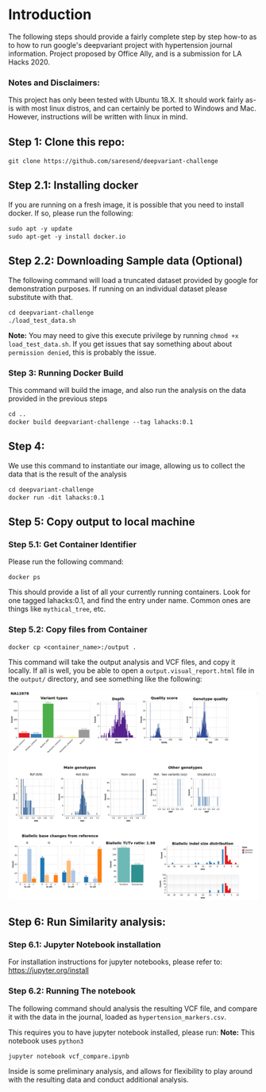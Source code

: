# Introduction

The following steps should provide a fairly complete step by step how-to as to how to run
google's deepvariant project with hypertension journal information. Project proposed by Office Ally,
and is a submission for LA Hacks 2020.

### Notes and Disclaimers:

This project has only been tested with Ubuntu 18.X. It should work fairly as-is with most linux distros, and can certainly be ported to Windows and Mac. However, instructions will be written with linux in mind.

## Step 1: Clone this repo:

```
git clone https://github.com/saresend/deepvariant-challenge
```

## Step 2.1: Installing docker

If you are running on a fresh image, it is possible that you need to install docker. If so, please run the following:

```
sudo apt -y update
sudo apt-get -y install docker.io
```

## Step 2.2: Downloading Sample data (Optional)

The following command will load a truncated dataset provided by google for demonstration purposes. If running on an individual dataset please substitute with that.

```
cd deepvariant-challenge
./load_test_data.sh
```

**Note:** You may need to give this execute privilege by running `chmod +x load_test_data.sh`. If you get issues that say something about about `permission denied`, this is probably the issue.

### Step 3: Running Docker Build

This command will build the image, and also run the analysis on the data provided in the previous steps

```
cd ..
docker build deepvariant-challenge --tag lahacks:0.1
```

## Step 4:

We use this command to instantiate our image, allowing us to collect the data that is the result of the analysis

```
cd deepvariant-challenge
docker run -dit lahacks:0.1
```

## Step 5: Copy output to local machine

### Step 5.1: Get Container Identifier

Please run the following command:

```
docker ps
```

This should provide a list of all your currently running containers. Look for one tagged lahacks:0.1, and find the entry under name. Common ones are things like `mythical_tree`, etc.

### Step 5.2: Copy files from Container

```
docker cp <container_name>:/output .
```

This command will take the output analysis and VCF files, and copy it locally. If all is well, you be able to open a `output.visual_report.html` file in the `output/` directory, and see something like the following:

![alt](images/output1.png)

## Step 6: Run Similarity analysis:

### Step 6.1: Jupyter Notebook installation

For installation instructions for jupyter notebooks, please refer to: https://jupyter.org/install

### Step 6.2: Running The notebook

The following command should analysis the resulting VCF file, and compare it with the data in the journal, loaded as `hypertension_markers.csv`.

This requires you to have jupyter notebook installed, please run:
**Note:** This notebook uses `python3`

```
jupyter notebook vcf_compare.ipynb
```

Inside is some preliminary analysis, and allows for flexibility to play around with the resulting data and conduct additional analysis.
